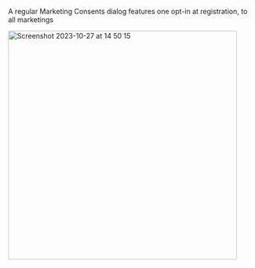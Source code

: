 A regular Marketing Consents dialog features one opt-in at registration, to all marketings

<img width="466" alt="Screenshot 2023-10-27 at 14 50 15" src="https://github.com/AgateHQ/axate-developer-docs/assets/1307523/032893d9-4a23-41c0-91f5-2874b813e866">
